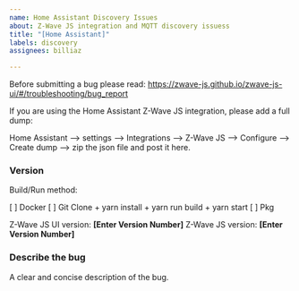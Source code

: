 ```yaml
---
name: Home Assistant Discovery Issues
about: Z-Wave JS integration and MQTT discovery issuess
title: "[Home Assistant]"
labels: discovery
assignees: billiaz

---
```


Before submitting a bug please read: <https://zwave-js.github.io/zwave-js-ui/#/troubleshooting/bug_report>

If you are using the Home Assistant Z-Wave JS integration, please add a full dump:

Home Assistant --> settings --> Integrations --> Z-Wave JS --> Configure --> Create dump --> zip the json file and post it here.

### Version

Build/Run method:

[ ] Docker
[ ] Git Clone + yarn install + yarn run build + yarn start
[ ] Pkg

Z-Wave JS UI version: **[Enter Version Number]**
Z-Wave JS version: **[Enter Version Number]**

### Describe the bug

A clear and concise description of the bug.
